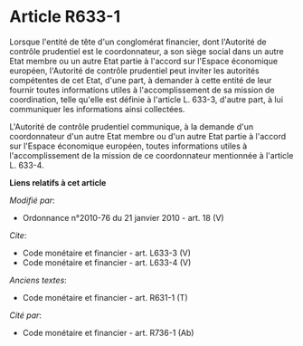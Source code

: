 # Article R633-1

Lorsque l'entité de tête d'un conglomérat financier, dont l'Autorité de contrôle prudentiel est le coordonnateur, a son siège
social dans un autre Etat membre ou un autre Etat partie à l'accord sur l'Espace économique européen, l'Autorité de contrôle
prudentiel peut inviter les autorités compétentes de cet Etat, d'une part, à demander à cette entité de leur fournir toutes
informations utiles à l'accomplissement de sa mission de coordination, telle qu'elle est définie à l'article L. 633-3,
d'autre part, à lui communiquer les informations ainsi collectées. 

L'Autorité de contrôle prudentiel communique, à la demande d'un coordonnateur d'un autre Etat membre ou d'un autre Etat
partie à l'accord sur l'Espace économique européen, toutes informations utiles à l'accomplissement de la mission de ce
coordonnateur mentionnée à l'article L. 633-4.

**Liens relatifs à cet article**

_Modifié par_:

  - Ordonnance n°2010-76 du 21 janvier 2010 - art. 18 (V)

_Cite_:

  - Code monétaire et financier - art. L633-3 (V)
  - Code monétaire et financier - art. L633-4 (V)

_Anciens textes_:

  - Code monétaire et financier - art. R631-1 (T)

_Cité par_:

  - Code monétaire et financier - art. R736-1 (Ab)
